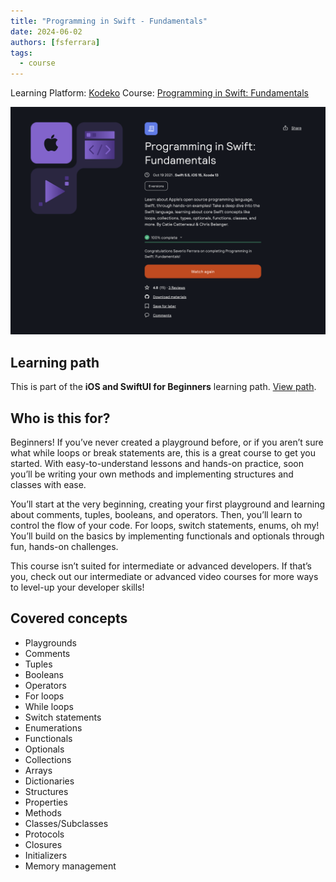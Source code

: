 ```yaml
---
title: "Programming in Swift - Fundamentals"
date: 2024-06-02
authors: [fsferrara]
tags:
  - course
---
```

Learning Platform: [Kodeko](https://www.kodeco.com/)
Course: [Programming in Swift: Fundamentals](https://www.kodeco.com/28092971-programming-in-swift-fundamentals)

<!-- truncate -->

![Icon](certificate-programming-in-swift-fundamentals.png.png)

## Learning path

This is part of the **iOS and SwiftUI for Beginners** learning path. [View path](https://www.kodeco.com/ios/paths/learn).

## Who is this for?

Beginners! If you’ve never created a playground before, or if you aren’t sure what while loops or break statements are, this is a great course to get you started. With easy-to-understand lessons and hands-on practice, soon you’ll be writing your own methods and implementing structures and classes with ease.

You’ll start at the very beginning, creating your first playground and learning about comments, tuples, booleans, and operators. Then, you’ll learn to control the flow of your code. For loops, switch statements, enums, oh my! You’ll build on the basics by implementing functionals and optionals through fun, hands-on challenges.

This course isn’t suited for intermediate or advanced developers. If that’s you, check out our intermediate or advanced video courses for more ways to level-up your developer skills!

## Covered concepts

- Playgrounds
- Comments
- Tuples
- Booleans
- Operators
- For loops
- While loops
- Switch statements
- Enumerations
- Functionals
- Optionals
- Collections
- Arrays
- Dictionaries
- Structures
- Properties
- Methods
- Classes/Subclasses
- Protocols
- Closures
- Initializers
- Memory management
